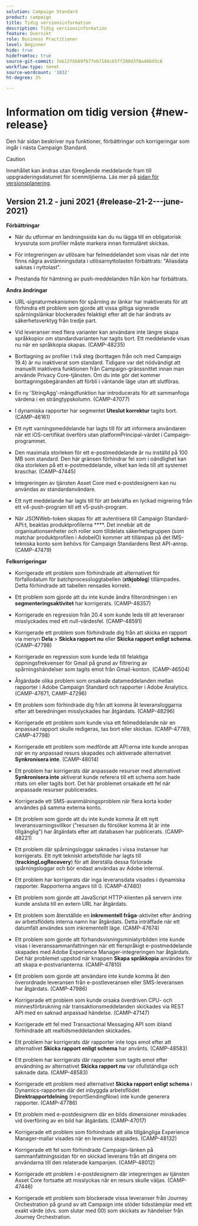 ```yaml
---
solution: Campaign Standard
product: campaign
title: Tidig versionsinformation
description: Tidig versionsinformation
feature: Översikt
role: Business Practitioner
level: Beginner
hide: true
hidefromtoc: true
source-git-commit: 7eb12fbb89f677eb7184cb5ff200d3f8a466d3c8
workflow-type: tm+mt
source-wordcount: '1032'
ht-degree: 3%

---
```


# Information om tidig version {#new-release}

Den här sidan beskriver nya funktioner, förbättringar och korrigeringar som ingår i nästa Campaign Standard.

>[!CAUTION]
>
> Innehållet kan ändras utan föregående meddelande fram till uppgraderingsdatumet för scenmiljöerna. Läs mer på [sidan för versionsplanering](../../rn/using/release-planning.md).


## Version 21.2 - juni 2021 {#release-21-2---june-2021}

**Förbättringar**

* När du utformar en landningssida kan du nu lägga till en obligatorisk kryssruta som profiler måste markera innan formuläret skickas.

* För integreringen av utlösare har felmeddelandet som visas när det inte finns några avstämningsdata i utlösarnyttolasten förbättrats: &quot;Aliasdata saknas i nyttolast&quot;.

* Prestanda för hämtning av push-meddelanden från kön har förbättrats.

**Andra ändringar**

* URL-signaturmekanismen för spårning av länkar har inaktiverats för att förhindra ett problem som gjorde att vissa giltiga signerade spårningslänkar blockerades felaktigt efter att de har ändrats av säkerhetsverktyg från tredje part.

* Vid leveranser med flera varianter kan användare inte längre skapa språkkopior om standardvarianten har tagits bort. Ett meddelande visas nu när en språkkopia skapas. (CAMP-48235)

* Borttagning av profiler i två steg (borttagen från och med Campaign 19.4) är nu inaktiverat som standard. Tidigare var det nödvändigt att manuellt inaktivera funktionen från Campaign-gränssnittet innan man använde Privacy Core-tjänsten. Om du inte gör det kommer borttagningsbegäranden att förbli i väntande läge utan att slutföras.

* En ny &#39;StringAgg&#39;-mängdfunktion har introducerats för att sammanfoga värdena i en strängtypskolumn. (CAMP-47077)

* I dynamiska rapporter har segmentet **Uteslut korrektur** tagits bort. (CAMP-46161)

* Ett nytt varningsmeddelande har lagts till för att informera användaren när ett iOS-certifikat överförs utan platformPrincipal-värdet i Campaign-programmet.

* Den maximala storleken för ett e-postmeddelande är nu inställd på 100 MB som standard. Den här gränsen förhindrar fel som i oändlighet kan öka storleken på ett e-postmeddelande, vilket kan leda till att systemet kraschar. (CAMP-47445)

* Integreringen av tjänsten Asset Core med e-postdesignern kan nu användas av standardanvändare.

* Ett nytt meddelande har lagts till för att bekräfta en lyckad migrering från ett v4-push-program till ett v5-push-program.

* När JSONWeb-token skapas för att autentisera till Campaign Standard-API:t, beaktas produktprofilerna ****. Det innebär att de organisationsenheter och roller som tilldelats säkerhetsgruppen (som matchar produktprofilen i AdobeIO) kommer att tillämpas på det IMS-tekniska konto som behövs för Campaign Standardens Rest API-anrop. (CAMP-47479)


**Felkorrigeringar**

* Korrigerade ett problem som förhindrade att alternativet för förfallodatum för batchprocessloggtabellen (**xtkjoblog**) tillämpades. Detta förhindrade att tabellen rensades korrekt.

* Ett problem som gjorde att du inte kunde ändra filterordningen i en **segmenteringsaktivitet** har korrigerats. (CAMP-48357)

* Korrigerade en regression från 20.4 som kunde leda till att leveranser misslyckades med ett null-värdesfel. (CAMP-48591)

* Korrigerade ett problem som förhindrade dig från att skicka en rapport via menyn **Dela** > **Skicka rapport nu** eller **Skicka rapport enligt schema**. (CAMP-47798)

* Korrigerade en regression som kunde leda till felaktiga öppningsfrekvenser för Gmail på grund av filtrering av spårningshändelser som tagits emot från Gmail-konton. (CAMP-46504)

* Åtgärdade olika problem som orsakade datameddelanden mellan rapporter i Adobe Campaign Standard och rapporter i Adobe Analytics. (CAMP-47671, CAMP-47296)

* Ett problem som förhindrade dig från att komma åt leveransloggarna efter att beredningen misslyckades har åtgärdats. (CAMP-48296)

* Korrigerade ett problem som kunde visa ett felmeddelande när en anpassad rapport skulle redigeras, tas bort eller skickas. (CAMP-47789, CAMP-47798)

* Korrigerade ett problem som medförde att API:erna inte kunde anropas när en ny anpassad resurs skapades och aktiverade alternativet **Synkronisera inte**. (CAMP-48014)

* Ett problem har korrigerats där anpassade resurser med alternativet **Synkronisera inte** aktiverat kunde referera till ett schema som hade ritats om eller tagits bort. Det här problemet orsakade ett fel när anpassade resurser publicerades.

* Korrigerade ett SMS-avanmälningsproblem när flera korta koder användes på samma externa konto.

* Ett problem som gjorde att du inte kunde komma åt ett nytt leveransvarningsvillkor (&quot;resursen du försöker komma åt är inte tillgänglig&quot;) har åtgärdats efter att databasen har publicerats. (CAMP-48221)

* Ett problem där spårningsloggar saknades i vissa instanser har korrigerats. Ett nytt tekniskt arbetsflöde har lagts till (**trackingLogRecovery**) för att återställa dessa förlorade spårningsloggar och bör endast användas av Adobe internal.

* Ett problem har korrigerats där inga leveransdata visades i dynamiska rapporter. Rapporterna angavs till 0. (CAMP-47480)

* Ett problem som gjorde att JavaScript HTTP-klienten på servern inte kunde ansluta till en extern URL har åtgärdats.

* Ett problem som återställde en **inkrementell fråga**-aktivitet efter ändring av arbetsflödets interna namn har åtgärdats. Detta inträffade när ett datumfält användes som inkrementellt läge. (CAMP-47674)

* Ett problem som gjorde att förhandsvisningsminiatyrbilden inte kunde visas i leveranssammanfattningen när ett flerspråkigt e-postmeddelande skapades med Adobe Experience Manager-integreringen har åtgärdats. Det här problemet uppstod när knappen **Skapa språkkopia** användes för att skapa e-postvarianterna. (CAMP-47810)

* Ett problem som gjorde att användare inte kunde komma åt den överordnade leveransen från e-postleveransen eller SMS-leveransen har åtgärdats. (CAMP-47986)

* Korrigerade ett problem som kunde orsaka överdriven CPU- och minnesförbrukning när transaktionsmeddelanden skickades via REST API med en saknad anpassad händelse. (CAMP-47147)

* Korrigerade ett fel med Transactional Messaging API som ibland förhindrade att realtidsmeddelanden skickades.

* Ett problem har korrigerats där rapporter inte togs emot efter att alternativet **Skicka rapport enligt schema** har använts. (CAMP-48583)

* Ett problem har korrigerats där rapporter som tagits emot efter användning av alternativet **Skicka rapport nu** var ofullständiga och saknade data. (CAMP-48583)

* Korrigerade ett problem med alternativet **Skicka rapport enligt schema** i Dynamics-rapporten där det inbyggda arbetsflödet **Direktrapportdelning** (reportSendingNow) inte kunde generera rapporter. (CAMP-47786)

* Ett problem med e-postdesignern där en bilds dimensioner minskades vid överföring av en bild har åtgärdats. (CAMP-47017)

* Korrigerade ett problem som förhindrade att alla tillgängliga Experience Manager-mallar visades när en leverans skapades. (CAMP-48132)

* Korrigerade ett fel som förhindrade Campaign-länken på sammanfattningssidan för en skickad leverans från att dirigera om användarna till den relaterade kampanjen. (CAMP-48012)

* Korrigerade ett problem i e-postdesignern där integreringen av tjänsten Asset Core fortsatte att misslyckas när en resurs skulle väljas. (CAMP-47446)

* Korrigerade ett problem som blockerade vissa leveranser från Journey Orchestration på grund av att Campaign inte stöder tidsstämplar med ett exakt värde (dvs. som slutar med 00) som skickats av händelser från Journey Orchestration.
